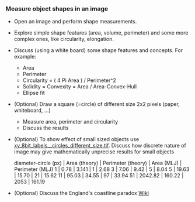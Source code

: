 ### Measure object shapes in an image

- Open an image and perform shape measurements.
- Explore simple shape features (area, volume, perimeter) and some more complex ones, like circularity, elongation.
- Discuss (using a white board) some shape features and concepts. For example:
  - Area
  - Perimeter
  - Circularity = ( 4 Pi Area ) / Perimeter^2
  - Solidity = Convexity = Area / Area-Convex-Hull
  - Ellipse fit
- (Optional) Draw a square (=circle) of different size 2x2 pixels (paper, whiteboard, ...)
  - Measure area, perimeter and circularity
  - Discuss the results
- (Optional) To show effect of small sized objects use
[xy_8bit_labels__circles_different_size.tif](https://github.com/NEUBIAS/training-resources/raw/master/image_data/xy_8bit_labels__circles_different_size.tif). Discuss how discrete nature of image may give mathematically unprecise results for small objects

    diameter-circle (px)    | Area (theory) | Perimeter (theory) | Area (MLJ) | Perimeter (MLJ)
    1   | 0.78   | 3.141    | 1 |   2.68
    3   | 7.06  | 9.42  | 5 |   8.04
    5   | 19.63 | 15.70 | 21 |  15.62
    11  | 95.03 |   34.55 | 97 |    33.94
    51  | 2042.82   | 160.22 |  2053 |  161.19

* (Optional) Discuss the England's coastline paradox [Wiki](https://en.wikipedia.org/wiki/Coastline_paradox)
